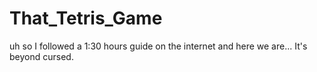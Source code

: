 # That_Tetris_Game
uh so I followed a 1:30 hours guide on the internet and here we are...
It's beyond cursed.
